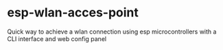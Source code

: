 # esp-wlan-acces-point
Quick way to achieve a wlan connection using esp microcontrollers with a CLI interface and web config panel
